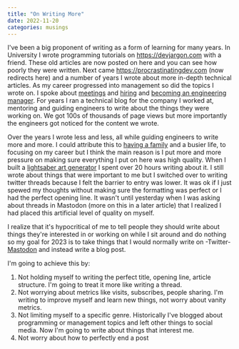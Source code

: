 ```yaml
---
title: "On Writing More"
date: 2022-11-20
categories: musings
---
```

 
I've been a big proponent of writing as a form of learning for many years. In University I wrote programming tutorials on https://devjargon.com with a friend. These old articles are now posted on here and you can see how poorly they were written. Next came https://procrastinatingdev.com (now redirects here) and a number of years I wrote about more in-depth technical articles. As my career progressed into management so did the topics I wrote on. I spoke about [meetings](https://mckerlie.com/posts/meetings-can-be-poisonous/) and [hiring](https://mckerlie.com/posts/five-traits-when-hiring/) and [becoming an engineering manager](https://mckerlie.com/posts/you-want-to-be-an-engineering-manager/). For years I ran a technical blog for the company I worked at, mentoring and guiding engineers to write about the things they were working on. We got 100s of thousands of page views but more importantly the engineers got noticed for the content we wrote.

Over the years I wrote less and less, all while guiding engineers to write more and more. I could attribute this to [having a family](https://mckerlie.com/posts/9-promises-to-my-son/) and a busier life, to focusing on my career but I think the main reason is I put more and more pressure on making sure everything I put on here was high quality. When I built a [lightsaber art generator](https://mckerlie.com/posts/using-python-to-generate-10000-unique-lightsabers/) I spent over 20 hours writing about it. I still wrote about things that were important to me but I switched over to writing twitter threads because I felt the barrier to entry was lower. It was ok if I just spewed my thoughts without making sure the formatting was perfect or I had the perfect opening line. It wasn't until yesterday when I was asking about threads in Mastodon (more on this in a later article) that I realized I had placed this artificial level of quality on myself. 

I realize that it's hypocritical of me to tell people they should write about things they're interested in or working on while I sit around and do nothing so my goal for 2023 is to take things that I would normally write on -Twitter- [Mastodon](https://fosstodon.org/@adammckerlie) and instead write a blog post.

I'm going to achieve this by:

1. Not holding myself to writing the perfect title, opening line, article structure. I'm going to treat it more like writing a thread.
2. Not worrying about metrics like visits, subscribes, people sharing. I'm writing to improve myself and learn new things, not worry about vanity metrics.
3. Not limiting myself to a specific genre. Historically I've blogged about programming or management topics and left other things to social media. Now I'm going to write about things that interest me.
4. Not worry about how to perfectly end a post



